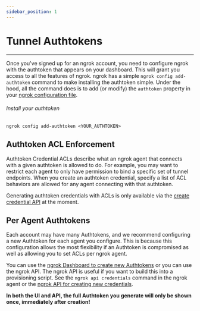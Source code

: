 ```yaml
---
sidebar_position: 1
---
```


# Tunnel Authtokens
--------------------

Once you've signed up for an ngrok account, you need to configure ngrok with the authtoken that appears on your dashboard. This will grant you access to all the features of ngrok. ngrok has a simple `ngrok config add-authtoken` command to make installing the authtoken simple. Under the hood, all the command does is to add (or modify) the `authtoken` property in your [ngrok configuration file](/ngrok-agent/config).

###### Install your authtoken

    ngrok config add-authtoken <YOUR_AUTHTOKEN>

## Authtoken ACL Enforcement

Authtoken Credential ACLs describe what an ngrok agent that connects with a given authtoken is allowed to do. For example, you may want to restrict each agent to only have permission to bind a specific set of tunnel endpoints. When you create an authtoken credential, specify a list of ACL behaviors are allowed for any agent connecting with that authtoken.

Generating authtoken credentials with ACLs is only available via the [create credential API](/docs/api/resources/credentials) at the moment.

## Per Agent Authtokens

Each account may have many Authtokens, and we recommend configuring a new Authtoken for each agent you configure. This is because this configuration allows the most flexibility if an Authtoken is compromised as well as allowing you to set ACLs per ngrok agent.

You can use the [ngrok Dashboard to create new Authtokens](https://dashboard.ngrok.com/tunnels/authtokens) or you can use the ngrok API. The ngrok API is useful if you want to build this into a provisioning script. See the `ngrok api credentials` command in the ngrok agent or the [ngrok API for creating new credentials](/docs/api/resources/credentials).

**In both the UI and API, the full Authtoken you generate will only be shown once, immediately after creation!**
